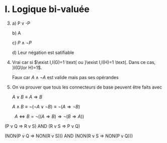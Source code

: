 # I. Logique bi-valuée

3. a) P v -P
   
   b) A
   
   c) $P\land\neg P$
   
   d) Leur négation est satifiable

4. Vrai car si $\exist I,I(G)=1 \text{ ou }\exist I,I(H)=1 \text{. Dans ce cas, }I(G\lor H)=1$.
   
   Faux car $A\land\neg A$ est valide mais pas ses opérandes

5. On va prouver que tous les connecteurs de base peuvent être faits avec
   
   $A\lor B≡A\Rightarrow B$
   
   $A\land B ≡ \neg(\neg A\lor\neg B) ≡ \neg(A\Rightarrow\neg B)$ 

        $A\Leftrightarrow B=\neg((A\Rightarrow B)\Rightarrow\neg(B\Rightarrow A))$

(P v Q => R v S) AND (R v S => P v Q)

(NON(P v Q => NON(R v S))) AND (NON(R v S => NON(P v Q)))
